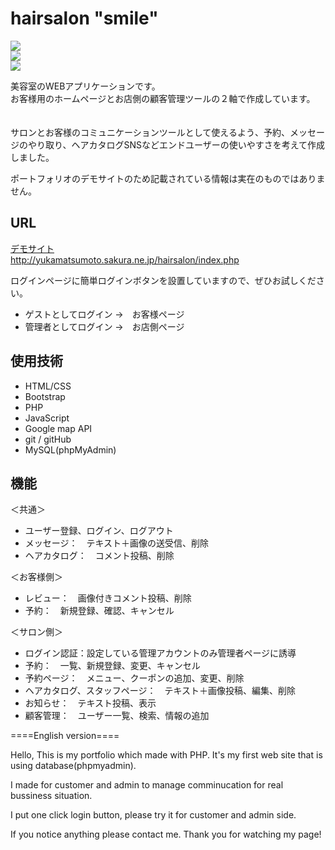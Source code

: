 # hairsalon "smile"

<img src="https://yukamatsumoto.sakura.ne.jp/mysite/wp-content/uploads/2020/06/1_1.jpg"><br>
<img src="https://yukamatsumoto.sakura.ne.jp/mysite/wp-content/uploads/2020/06/Smile_booking4-1400x700.png"><br>
<img src="https://yukamatsumoto.sakura.ne.jp/mysite/wp-content/uploads/2020/07/Smile_admin_top-1400x700.png"><br>



美容室のWEBアプリケーションです。 <br>
お客様用のホームページとお店側の顧客管理ツールの２軸で作成しています。<br>
<br>
<br>
サロンとお客様のコミュニケーションツールとして使えるよう、予約、メッセージのやり取り、ヘアカタログSNSなどエンドユーザーの使いやすさを考えて作成しました。 <br>

ポートフォリオのデモサイトのため記載されている情報は実在のものではありません。<br>


## URL 
<a href="http://yukamatsumoto.sakura.ne.jp/hairsalon/index.php">デモサイト</a><br>
http://yukamatsumoto.sakura.ne.jp/hairsalon/index.php

ログインページに簡単ログインボタンを設置していますので、ぜひお試しください。<br>
<ul>
           <li>ゲストとしてログイン ->　お客様ページ </li>
           <li>管理者としてログイン ->　お店側ページ</li>
</ul>


## 使用技術
<ul>
           <li>HTML/CSS </li>
           <li>Bootstrap</li>
           <li>PHP</li>
           <li>JavaScript</li>
           <li>Google map API</li>
           <li>git / gitHub</li>
           <li>MySQL(phpMyAdmin)</li>
</ul>

## 機能
＜共通＞
<ul>
           <li>ユーザー登録、ログイン、ログアウト</li>
           <li>メッセージ：　テキスト＋画像の送受信、削除</li>
           <li>ヘアカタログ：　コメント投稿、削除</li>
</ul>

＜お客様側＞　
<ul>
           <li>レビュー：　画像付きコメント投稿、削除</li>
           <li>予約：　新規登録、確認、キャンセル</li>  
</ul>
           
＜サロン側＞
<ul>
           <li>ログイン認証：設定している管理アカウントのみ管理者ページに誘導</li>
           <li>予約：　一覧、新規登録、変更、キャンセル</li>
           <li>予約ページ：　メニュー、クーポンの追加、変更、削除</li>
           <li>ヘアカタログ、スタッフページ：　テキスト＋画像投稿、編集、削除</li>
           <li>お知らせ：　テキスト投稿、表示</li>
           <li>顧客管理：　ユーザー一覧、検索、情報の追加</li>
</ul>







====English version====

Hello,
This is my portfolio which made with PHP.
It's my first web site that is using database(phpmyadmin).

I made for customer and admin to manage comminucation for real bussiness situation.

I put one click login button, please try it for customer and admin side.

If you notice anything please contact me.
Thank you for watching my page!
